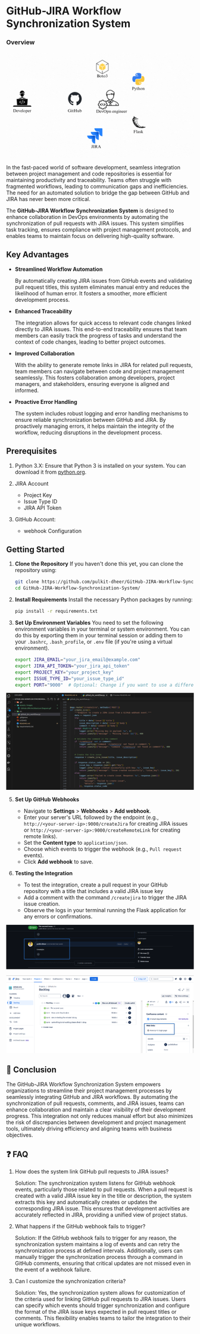 # GitHub-JIRA Workflow Synchronization System

### Overview


![GitHub-JIRA Architecture Diagram](https://github.com/pulkit-dheer/GitHub-JIRA-Workflow-Synchronization-System/blob/main/assests/images/GitHub-JIRA%20Architecture%20Diagram.gif)



In the fast-paced world of software development, seamless integration between project management and code repositories is essential for maintaining productivity and traceability. Teams often struggle with fragmented workflows, leading to communication gaps and inefficiencies. The need for an automated solution to bridge the gap between GitHub and JIRA has never been more critical.

The **GitHub-JIRA Workflow Synchronization System** is designed to enhance collaboration in DevOps environments by automating the synchronization of pull requests with JIRA issues. This system simplifies task tracking, ensures compliance with project management protocols, and enables teams to maintain focus on delivering high-quality software.

## Key Advantages 

- **Streamlined Workflow Automation**

    By automatically creating JIRA issues from GitHub events and validating pull request titles, this system eliminates manual entry and reduces the likelihood of human error. It fosters a smoother, more efficient development process.

- **Enhanced Traceability**

    The integration allows for quick access to relevant code changes linked directly to JIRA issues. This end-to-end traceability ensures that team members can easily track the progress of tasks and understand the context of code changes, leading to better project outcomes.

- **Improved Collaboration**

    With the ability to generate remote links in JIRA for related pull requests, team members can navigate between code and project management seamlessly. This fosters collaboration among developers, project managers, and stakeholders, ensuring everyone is aligned and informed.

- **Proactive Error Handling**

    The system includes robust logging and error handling mechanisms to ensure reliable synchronization between GitHub and JIRA. By proactively managing errors, it helps maintain the integrity of the workflow, reducing disruptions in the development process.


## Prerequisites

1. Python 3.X: Ensure that Python 3 is installed on your system. You can download it from [python.org](https://www.python.org/).

2. JIRA Account
    - Project Key
    - Issue Type ID
    - JIRA API Token

3. GitHub Account:
    - webhook Configuration


## Getting Started

1. **Clone the Repository**
If you haven't done this yet, you can clone the repository using:
    
    ```bash
    git clone https://github.com/pulkit-dheer/GitHub-JIRA-Workflow-Synchronization-System.git
    cd GitHub-JIRA-Workflow-Synchronization-System/
    ```

2. **Install Requirements**
Install the necessary Python packages by running:
    
    ```bash
    pip install -r requirements.txt
    ```

3. **Set Up Environment Variables**
You need to set the following environment variables in your terminal or system environment. You can do this by exporting them in your terminal session or adding them to your `.bashrc`, `.bash_profile`, or `.env` file (if you're using a virtual environment).

    ```bash
    export JIRA_EMAIL="your_jira_email@example.com"
    export JIRA_API_TOKEN="your_jira_api_token"
    export PROJECT_KEY="your_project_key"
    export ISSUE_TYPE_ID="your_issue_type_id" 
    export PORT="9000"  # Optional: Change if you want to use a different port
    ```

![GitHub_Jira_code](https://github.com/pulkit-dheer/GitHub-JIRA-Workflow-Synchronization-System/blob/main/assests/images/GitHub_Jira_code.png)

5. **Set Up GitHub Webhooks**
    - Navigate to **Settings** > **Webhooks** > **Add webhook**.
    - Enter your server's URL followed by the endpoint (e.g., `http://<your-server-ip>:9000/createJira` for creating JIRA issues or `http://<your-server-ip>:9000/createRemoteLink` for creating remote links).
    - Set the **Content type** to `application/json`.
    - Choose which events to trigger the webhook (e.g., `Pull request` events).
    - Click **Add webhook** to save.


6. **Testing the Integration**
    - To test the integration, create a pull request in your GitHub repository with a title that includes a valid JIRA issue key 
    - Add a comment with the command `/createjira` to trigger the JIRA issue creation.
    - Observe the logs in your terminal running the Flask application for any errors or confirmations.

![GitHub_issue_creation](https://github.com/pulkit-dheer/GitHub-JIRA-Workflow-Synchronization-System/blob/main/assests/images/GitHub_issue_creation.png)

![Jira_remote_link](https://github.com/pulkit-dheer/GitHub-JIRA-Workflow-Synchronization-System/blob/main/assests/images/Jira_remote_link.png)


## 🏁 Conclusion

The GitHub-JIRA Workflow Synchronization System empowers organizations to streamline their project management processes by seamlessly integrating GitHub and JIRA workflows. By automating the synchronization of pull requests, comments, and JIRA issues, teams can enhance collaboration and maintain a clear visibility of their development progress. This integration not only reduces manual effort but also minimizes the risk of discrepancies between development and project management tools, ultimately driving efficiency and aligning teams with business objectives.


## ❓ FAQ

1. How does the system link GitHub pull requests to JIRA issues?

    Solution: The synchronization system listens for GitHub webhook events, particularly those related to pull requests. When a pull request is created with a valid JIRA issue key in the title or description, the system extracts this key and automatically creates or updates the corresponding JIRA issue. This ensures that development activities are accurately reflected in JIRA, providing a unified view of project status.

2. What happens if the GitHub webhook fails to trigger?

    Solution: If the GitHub webhook fails to trigger for any reason, the synchronization system maintains a log of events and can retry the synchronization process at defined intervals. Additionally, users can manually trigger the synchronization process through a command in GitHub comments, ensuring that critical updates are not missed even in the event of a webhook failure.

3. Can I customize the synchronization criteria?

    Solution: Yes, the synchronization system allows for customization of the criteria used for linking GitHub pull requests to JIRA issues. Users can specify which events should trigger synchronization and configure the format of the JIRA issue keys expected in pull request titles or comments. This flexibility enables teams to tailor the integration to their unique workflows.